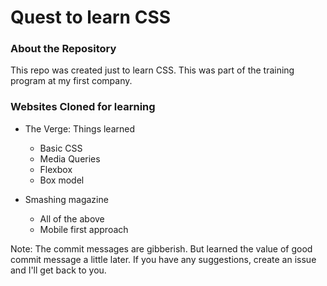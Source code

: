 # Quest to learn CSS

### About the Repository
This repo was created just to learn CSS. This was part of the training program at my first company.

### Websites Cloned for learning
- The Verge: Things learned
  - Basic CSS
  - Media Queries
  - Flexbox
  - Box model
 
- Smashing magazine
  - All of the above
  - Mobile first approach

Note: The commit messages are gibberish. But learned the value of good commit message a little later.
If you have any suggestions, create an issue and I'll get back to you.